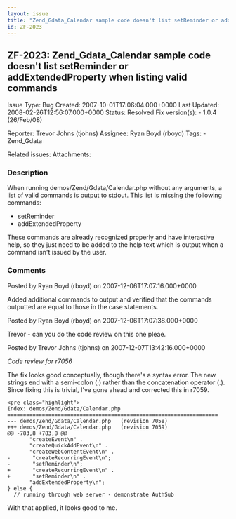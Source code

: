 ```yaml
---
layout: issue
title: "Zend_Gdata_Calendar sample code doesn't list setReminder or addExtendedProperty when listing valid commands"
id: ZF-2023
---
```


ZF-2023: Zend\_Gdata\_Calendar sample code doesn't list setReminder or addExtendedProperty when listing valid commands
----------------------------------------------------------------------------------------------------------------------

 Issue Type: Bug Created: 2007-10-01T17:06:04.000+0000 Last Updated: 2008-02-26T12:56:07.000+0000 Status: Resolved Fix version(s): - 1.0.4 (26/Feb/08)
 
 Reporter:  Trevor Johns (tjohns)  Assignee:  Ryan Boyd (rboyd)  Tags: - Zend\_Gdata
 
 Related issues: 
 Attachments: 
### Description

When running demos/Zend/Gdata/Calendar.php without any arguments, a list of valid commands is output to stdout. This list is missing the following commands:

- setReminder
- addExtendedProperty

These commands are already recognized properly and have interactive help, so they just need to be added to the help text which is output when a command isn't issued by the user.

 

 

### Comments

Posted by Ryan Boyd (rboyd) on 2007-12-06T17:07:16.000+0000

Added additional commands to output and verified that the commands outputted are equal to those in the case statements.

 

 

Posted by Ryan Boyd (rboyd) on 2007-12-06T17:07:38.000+0000

Trevor - can you do the code review on this one pleae.

 

 

Posted by Trevor Johns (tjohns) on 2007-12-07T13:42:16.000+0000

_Code review for r7056_

The fix looks good conceptually, though there's a syntax error. The new strings end with a semi-colon (;) rather than the concatenation operator (.). Since fixing this is trivial, I've gone ahead and corrected this in r7059.

 
    <pre class="highlight">
    Index: demos/Zend/Gdata/Calendar.php
    ===================================================================
    --- demos/Zend/Gdata/Calendar.php   (revision 7058)
    +++ demos/Zend/Gdata/Calendar.php   (revision 7059)
    @@ -783,8 +783,8 @@
           "createEvent\n" .
           "createQuickAddEvent\n" .
           "createWebContentEvent\n" .
    -       "createRecurringEvent\n";
    -       "setReminder\n";
    +       "createRecurringEvent\n" .
    +       "setReminder\n" .
           "addExtendedProperty\n";
    } else {
      // running through web server - demonstrate AuthSub


With that applied, it looks good to me.

 

 